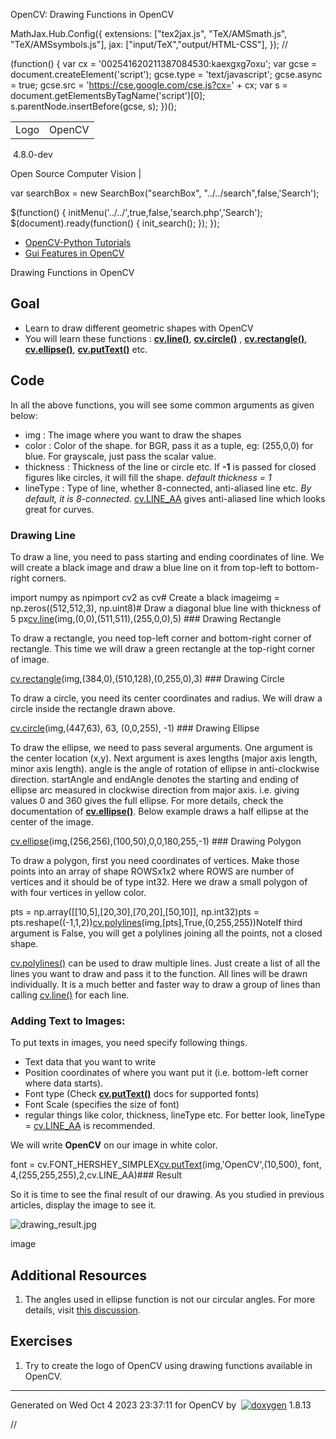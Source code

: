 

OpenCV: Drawing Functions in OpenCV

 MathJax.Hub.Config({
 extensions: ["tex2jax.js", "TeX/AMSmath.js", "TeX/AMSsymbols.js"],
 jax: ["input/TeX","output/HTML-CSS"],
});
//<![CDATA[
MathJax.Hub.Config(
{
 TeX: {
 Macros: {
 matTT: [ "\\[ \\left|\\begin{array}{ccc} #1 & #2 & #3\\\\ #4 & #5 & #6\\\\ #7 & #8 & #9 \\end{array}\\right| \\]", 9],
 fork: ["\\left\\{ \\begin{array}{l l} #1 & \\mbox{#2}\\\\ #3 & \\mbox{#4}\\\\ \\end{array} \\right.", 4],
 forkthree: ["\\left\\{ \\begin{array}{l l} #1 & \\mbox{#2}\\\\ #3 & \\mbox{#4}\\\\ #5 & \\mbox{#6}\\\\ \\end{array} \\right.", 6],
 forkfour: ["\\left\\{ \\begin{array}{l l} #1 & \\mbox{#2}\\\\ #3 & \\mbox{#4}\\\\ #5 & \\mbox{#6}\\\\ #7 & \\mbox{#8}\\\\ \\end{array} \\right.", 8],
 vecthree: ["\\begin{bmatrix} #1\\\\ #2\\\\ #3 \\end{bmatrix}", 3],
 vecthreethree: ["\\begin{bmatrix} #1 & #2 & #3\\\\ #4 & #5 & #6\\\\ #7 & #8 & #9 \\end{bmatrix}", 9],
 cameramatrix: ["#1 = \\begin{bmatrix} f\_x & 0 & c\_x\\\\ 0 & f\_y & c\_y\\\\ 0 & 0 & 1 \\end{bmatrix}", 1],
 distcoeffs: ["(k\_1, k\_2, p\_1, p\_2[, k\_3[, k\_4, k\_5, k\_6 [, s\_1, s\_2, s\_3, s\_4[, \\tau\_x, \\tau\_y]]]]) \\text{ of 4, 5, 8, 12 or 14 elements}"],
 distcoeffsfisheye: ["(k\_1, k\_2, k\_3, k\_4)"],
 hdotsfor: ["\\dots", 1],
 mathbbm: ["\\mathbb{#1}", 1],
 bordermatrix: ["\\matrix{#1}", 1]
 }
 }
}
);
//]]>

 (function() {
 var cx = '002541620211387084530:kaexgxg7oxu';
 var gcse = document.createElement('script');
 gcse.type = 'text/javascript';
 gcse.async = true;
 gcse.src = 'https://cse.google.com/cse.js?cx=' + cx;
 var s = document.getElementsByTagName('script')[0];
 s.parentNode.insertBefore(gcse, s);
 })();

|  |  |
| --- | --- |
| Logo | OpenCV
 4.8.0-dev

Open Source Computer Vision |

var searchBox = new SearchBox("searchBox", "../../search",false,'Search');

$(function() {
 initMenu('../../',true,false,'search.php','Search');
 $(document).ready(function() { init\_search(); });
});

* [OpenCV-Python Tutorials](../../d6/d00/tutorial_py_root.html "../../d6/d00/tutorial_py_root.html")
* [Gui Features in OpenCV](../../dc/d4d/tutorial_py_table_of_contents_gui.html "../../dc/d4d/tutorial_py_table_of_contents_gui.html")

Drawing Functions in OpenCV  

## Goal

* Learn to draw different geometric shapes with OpenCV
* You will learn these functions : **[cv.line()](../../d6/d6e/group__imgproc__draw.html#ga7078a9fae8c7e7d13d24dac2520ae4a2 "Draws a line segment connecting two points. ")**, **[cv.circle()](../../d6/d6e/group__imgproc__draw.html#gaf10604b069374903dbd0f0488cb43670 "Draws a circle. ")** , **[cv.rectangle()](../../d6/d6e/group__imgproc__draw.html#ga07d2f74cadcf8e305e810ce8eed13bc9 "Draws a simple, thick, or filled up-right rectangle. ")**, **[cv.ellipse()](../../d6/d6e/group__imgproc__draw.html#ga28b2267d35786f5f890ca167236cbc69 "Draws a simple or thick elliptic arc or fills an ellipse sector. ")**, **[cv.putText()](../../d6/d6e/group__imgproc__draw.html#ga5126f47f883d730f633d74f07456c576 "Draws a text string. ")** etc.

## Code

In all the above functions, you will see some common arguments as given below:

* img : The image where you want to draw the shapes
* color : Color of the shape. for BGR, pass it as a tuple, eg: (255,0,0) for blue. For grayscale, just pass the scalar value.
* thickness : Thickness of the line or circle etc. If **-1** is passed for closed figures like circles, it will fill the shape. *default thickness = 1*
* lineType : Type of line, whether 8-connected, anti-aliased line etc. *By default, it is 8-connected.* [cv.LINE\_AA](../../d6/d6e/group__imgproc__draw.html#ggaf076ef45de481ac96e0ab3dc2c29a777a85fdabe5335c9e6656563dfd7c94fb4f "antialiased line ") gives anti-aliased line which looks great for curves.

### Drawing Line

To draw a line, you need to pass starting and ending coordinates of line. We will create a black image and draw a blue line on it from top-left to bottom-right corners. 

import numpy as npimport cv2 as cv# Create a black imageimg = np.zeros((512,512,3), np.uint8)# Draw a diagonal blue line with thickness of 5 px[cv.line](../../d6/d6e/group__imgproc__draw.html#ga7078a9fae8c7e7d13d24dac2520ae4a2 "../../d6/d6e/group__imgproc__draw.html#ga7078a9fae8c7e7d13d24dac2520ae4a2")(img,(0,0),(511,511),(255,0,0),5) ### Drawing Rectangle

To draw a rectangle, you need top-left corner and bottom-right corner of rectangle. This time we will draw a green rectangle at the top-right corner of image. 

[cv.rectangle](../../d6/d6e/group__imgproc__draw.html#gac865734d137287c0afb7682ff7b3db23 "../../d6/d6e/group__imgproc__draw.html#gac865734d137287c0afb7682ff7b3db23")(img,(384,0),(510,128),(0,255,0),3) ### Drawing Circle

To draw a circle, you need its center coordinates and radius. We will draw a circle inside the rectangle drawn above. 

[cv.circle](../../d6/d6e/group__imgproc__draw.html#gaf10604b069374903dbd0f0488cb43670 "../../d6/d6e/group__imgproc__draw.html#gaf10604b069374903dbd0f0488cb43670")(img,(447,63), 63, (0,0,255), -1) ### Drawing Ellipse

To draw the ellipse, we need to pass several arguments. One argument is the center location (x,y). Next argument is axes lengths (major axis length, minor axis length). angle is the angle of rotation of ellipse in anti-clockwise direction. startAngle and endAngle denotes the starting and ending of ellipse arc measured in clockwise direction from major axis. i.e. giving values 0 and 360 gives the full ellipse. For more details, check the documentation of **[cv.ellipse()](../../d6/d6e/group__imgproc__draw.html#ga28b2267d35786f5f890ca167236cbc69 "Draws a simple or thick elliptic arc or fills an ellipse sector. ")**. Below example draws a half ellipse at the center of the image. 

[cv.ellipse](../../d6/d6e/group__imgproc__draw.html#ga57be400d8eff22fb946ae90c8e7441f9 "../../d6/d6e/group__imgproc__draw.html#ga57be400d8eff22fb946ae90c8e7441f9")(img,(256,256),(100,50),0,0,180,255,-1) ### Drawing Polygon

To draw a polygon, first you need coordinates of vertices. Make those points into an array of shape ROWSx1x2 where ROWS are number of vertices and it should be of type int32. Here we draw a small polygon of with four vertices in yellow color. 

pts = np.array([[10,5],[20,30],[70,20],[50,10]], np.int32)pts = pts.reshape((-1,1,2))[cv.polylines](../../d6/d6e/group__imgproc__draw.html#ga1ea127ffbbb7e0bfc4fd6fd2eb64263c "../../d6/d6e/group__imgproc__draw.html#ga1ea127ffbbb7e0bfc4fd6fd2eb64263c")(img,[pts],True,(0,255,255))NoteIf third argument is False, you will get a polylines joining all the points, not a closed shape.

[cv.polylines()](../../d6/d6e/group__imgproc__draw.html#gaa3c25f9fb764b6bef791bf034f6e26f5 "Draws several polygonal curves. ") can be used to draw multiple lines. Just create a list of all the lines you want to draw and pass it to the function. All lines will be drawn individually. It is a much better and faster way to draw a group of lines than calling [cv.line()](../../d6/d6e/group__imgproc__draw.html#ga7078a9fae8c7e7d13d24dac2520ae4a2 "Draws a line segment connecting two points. ") for each line.
### Adding Text to Images:

To put texts in images, you need specify following things.

* Text data that you want to write
* Position coordinates of where you want put it (i.e. bottom-left corner where data starts).
* Font type (Check **[cv.putText()](../../d6/d6e/group__imgproc__draw.html#ga5126f47f883d730f633d74f07456c576 "Draws a text string. ")** docs for supported fonts)
* Font Scale (specifies the size of font)
* regular things like color, thickness, lineType etc. For better look, lineType = [cv.LINE\_AA](../../d6/d6e/group__imgproc__draw.html#ggaf076ef45de481ac96e0ab3dc2c29a777a85fdabe5335c9e6656563dfd7c94fb4f "antialiased line ") is recommended.

We will write **OpenCV** on our image in white color. 

font = cv.FONT\_HERSHEY\_SIMPLEX[cv.putText](../../d6/d6e/group__imgproc__draw.html#ga5126f47f883d730f633d74f07456c576 "../../d6/d6e/group__imgproc__draw.html#ga5126f47f883d730f633d74f07456c576")(img,'OpenCV',(10,500), font, 4,(255,255,255),2,cv.LINE\_AA)### Result

So it is time to see the final result of our drawing. As you studied in previous articles, display the image to see it.

![drawing_result.jpg](../../drawing_result.jpg)

image
## Additional Resources

1. The angles used in ellipse function is not our circular angles. For more details, visit [this discussion](http://answers.opencv.org/question/14541/angles-in-ellipse-function/ "http://answers.opencv.org/question/14541/angles-in-ellipse-function/").

## Exercises

1. Try to create the logo of OpenCV using drawing functions available in OpenCV.

---

Generated on Wed Oct 4 2023 23:37:11 for OpenCV by  [![doxygen](../../doxygen.png)](http://www.doxygen.org/index.html "http://www.doxygen.org/index.html") 1.8.13

//<![CDATA[
addTutorialsButtons();
//]]>

